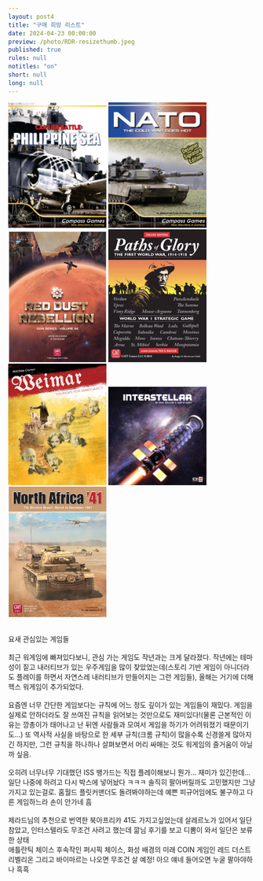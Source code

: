 ```yaml
---
layout: post4
title: "구매 희망 리스트"
date: 2024-04-23 00:00:00
preview: /photo/RDR-resizethumb.jpeg
published: true
rules: null
notitles: "on"
short: null
long: null
---
```


<img src="/photo/cpb_thumb.jpeg" width="200"> <img src="/photo/NATO.png" width="200"> <img src="/photo/rdr_thumb.png" width="200"> <img src="/photo/pog.png" width="200"> <img src="/photo/weimar.png" width="200"> <img src="/photo/IS.png" width="200"> <img src="/photo/na41.jpeg" width="200">

<br>
요새 관심있는 게임들
<br>
<br>
최근 워게임에 빠져있다보니, 관심 가는 게임도 작년과는 크게 달라졌다. 작년에는 테마성이 짙고 내러티브가 있는 우주게임을 많이 찾았었는데(스토리 기반 게임이 아니더라도 플레이를 하면서 자연스레 내러티브가 만들어지는 그런 게임들), 올해는 거기에 더해 헥스 워게임이 추가되었다.
<br>
<br>
요즘엔 너무 간단한 게임보다는 규칙에 어느 정도 깊이가 있는 게임들이 재밌다. 게임을 실제로 안하더라도 잘 쓰여진 규칙을 읽어보는 것만으로도 재미있다!(물론 근본적인 이유는 깡총이가 태어나고 난 뒤엔 사람들과 모여서 게임을 하기가 어려워졌기 때문이기도...) 또 역사적 사실을 바탕으로 한 세부 규칙(크롬 규칙)이 많을수록 신경쓸게 많아지긴 하지만, 그런 규칙을 하나하나 살펴보면서 머리 싸매는 것도 워게임의 즐거움이 아닐까 싶음. 
<br> 
<br>
오히려 너무너무 기대했던 ISS 뱅가드는 직접 플레이해보니 뭔가... 재미가 있긴한데... 일단 나중에 하려고 다시 박스에 넣어놨다 ㅋㅋㅋ 솔직히 팔아버릴까도 고민했지만 그냥 가지고 있는걸로. 홈월드 플릿커맨더도 돌려봐야하는데 예쁜 피규어임에도 불구하고 다른 게임하느라 손이 안가네 흠
<br>
<br>
제라드님의 추천으로 번역한 북아프리카 41도 가지고싶었는데 살레르노가 있어서 일단 참았고, 인터스텔라도 무조건 사려고 했는데 깖님 후기를 보고 디뽐이 와서 일단은 보류한 상태
<br> 
애틀란틱 체이스 후속작인 퍼시픽 체이스, 화성 배경의 미래 COIN 게임인 레드 더스트 리벨리온 그리고 바이마르는 나오면 무조건 살 예정! 아으 얘네 들어오면 누굴 팔아야하나 흑흑 
<br>
<br>
